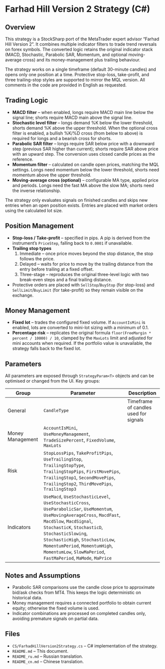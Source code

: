 # Farhad Hill Version 2 Strategy (C#)

## Overview
This strategy is a StockSharp port of the MetaTrader expert advisor “Farhad Hill Version 2”.
It combines multiple indicator filters to trade trend reversals on forex symbols. The
converted logic retains the original indicator stack (MACD, Stochastic, Parabolic SAR,
Momentum, and optional moving-average cross) and its money-management plus trailing
behaviour.

The strategy works on a single timeframe (default 30-minute candles) and opens only one
position at a time. Protective stop-loss, take-profit, and three trailing-stop styles are
supported to mirror the MQL version. All comments in the code are provided in English as
requested.

## Trading Logic
- **MACD filter** – when enabled, longs require MACD main line below the signal line;
  shorts require MACD main above the signal line.
- **Stochastic level filter** – longs demand %K below the lower threshold, shorts demand
  %K above the upper threshold. When the optional cross filter is enabled, a bullish
  %K/%D cross (from below to above) is required for longs and a bearish cross for shorts.
- **Parabolic SAR filter** – longs require SAR below price with a downward step
  (previous SAR higher than current); shorts require SAR above price with an upward
  step. The conversion uses closed candle prices as the reference.
- **Momentum filter** – calculated on candle open prices, matching the MQL settings.
  Longs need momentum below the lower threshold, shorts need momentum above the upper
  threshold.
- **Moving-average cross (optional)** – configurable MA type, applied price and periods.
  Longs need the fast MA above the slow MA; shorts need the inverse relationship.

The strategy only evaluates signals on finished candles and skips new entries when an
open position exists. Entries are placed with market orders using the calculated lot
size.

## Position Management
- **Stop-loss / Take-profit** – specified in pips. A pip is derived from the instrument’s
  `PriceStep`, falling back to `0.0001` if unavailable.
- **Trailing stop types**
  1. Immediate – once price moves beyond the stop distance, the stop follows the price.
  2. Delayed – waits for price to move by the trailing distance from the entry before
     trailing at a fixed offset.
  3. Three-stage – reproduces the original three-level logic with two break-even steps
     and a final trailing distance.
- Protective orders are placed with `SellStop`/`BuyStop` (for stop-loss) and
  `SellLimit`/`BuyLimit` (for take-profit) so they remain visible on the exchange.

## Money Management
- **Fixed lot** – trades the configured fixed volume. If `AccountIsMini` is enabled, lots
  are converted to mini-lot sizing with a minimum of 0.1.
- **Percentage risk** – replicates the original formula
  `floor(FreeMargin * percent / 10000) / 10`, clamped by the `MaxLots` limit and adjusted
  for mini accounts when required. If the portfolio value is unavailable, the strategy
  falls back to the fixed lot.

## Parameters
All parameters are exposed through `StrategyParam<T>` objects and can be optimised or
changed from the UI. Key groups:

| Group | Parameter | Description |
| --- | --- | --- |
| General | `CandleType` | Timeframe of candles used for signals |
| Money Management | `AccountIsMini`, `UseMoneyManagement`, `TradeSizePercent`, `FixedVolume`, `MaxLots` |
| Risk | `StopLossPips`, `TakeProfitPips`, `UseTrailingStop`, `TrailingStopType`, `TrailingStopPips`, `FirstMovePips`, `TrailingStop1`, `SecondMovePips`, `TrailingStop2`, `ThirdMovePips`, `TrailingStop3` |
| Indicators | `UseMacd`, `UseStochasticLevel`, `UseStochasticCross`, `UseParabolicSar`, `UseMomentum`, `UseMovingAverageCross`, `MacdFast`, `MacdSlow`, `MacdSignal`, `StochasticK`, `StochasticD`, `StochasticSlowing`, `StochasticHigh`, `StochasticLow`, `MomentumPeriod`, `MomentumHigh`, `MomentumLow`, `SlowMaPeriod`, `FastMaPeriod`, `MaMode`, `MaPrice` |

## Notes and Assumptions
- Parabolic SAR comparisons use the candle close price to approximate bid/ask checks
  from MT4. This keeps the logic deterministic on historical data.
- Money management requires a connected portfolio to obtain current equity; otherwise
  the fixed volume is used.
- Indicator combinations are processed on completed candles only, avoiding premature
  signals on partial data.

## Files
- `CS/FarhadHillVersion2Strategy.cs` – C# implementation of the strategy.
- `README.md` – This document.
- `README_ru.md` – Russian translation.
- `README_cn.md` – Chinese translation.
